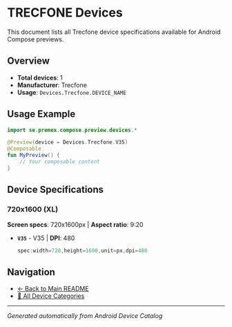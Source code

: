 # TRECFONE Devices

This document lists all Trecfone device specifications available for Android Compose previews.

## Overview

- **Total devices**: 1
- **Manufacturer**: Trecfone
- **Usage**: `Devices.Trecfone.DEVICE_NAME`

## Usage Example

```kotlin
import se.premex.compose.preview.devices.*

@Preview(device = Devices.Trecfone.V35)
@Composable
fun MyPreview() {
    // Your composable content
}
```

## Device Specifications

### 720x1600 (XL)

**Screen specs**: 720x1600px | **Aspect ratio**: 9:20

- **`V35`** - V35 | **DPI**: 480
  ```kotlin
  spec:width=720,height=1600,unit=px,dpi=480
  ```

## Navigation

- [← Back to Main README](../../README.md)
- [📱 All Device Categories](../README.md)

---
*Generated automatically from Android Device Catalog*
